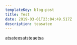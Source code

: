 ```yaml
---
templateKey: blog-post
title: Test
date: 2019-03-01T23:04:49.517Z
description: teasatee
---
```

atsateesatsteaetsa
